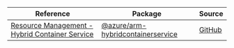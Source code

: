 | Reference | Package | Source |
|---|---|---|
|[Resource Management - Hybrid Container Service](arm-hybridcontainerservice-readme.md)|[@azure/arm-hybridcontainerservice](https://www.npmjs.com/package/@azure/arm-hybridcontainerservice)|[GitHub](https://github.com/Azure/azure-sdk-for-js/blob/main/sdk/hybridcontainerservice/arm-hybridcontainerservice)|
